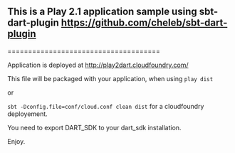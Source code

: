 ## This is a Play 2.1 application sample using sbt-dart-plugin https://github.com/cheleb/sbt-dart-plugin
=====================================

Application is deployed at http://play2dart.cloudfoundry.com/

This file will be packaged with your application, when using `play dist`

 or

 `sbt -Dconfig.file=conf/cloud.conf clean dist` for a cloudfoundry deployement.

You need to export DART_SDK to your dart_sdk installation.

Enjoy.
